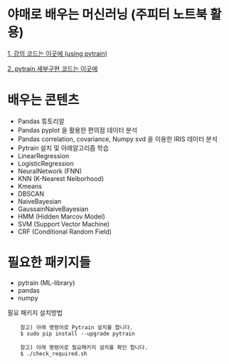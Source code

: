 # 야매로 배우는 머신러닝 (주피터 노트북 활용)

[1. 강의 코드는 이곳에 (using pytrain)](https://github.com/socc-io/YamechineLearning/tree/master/Lecture)

[2. pytrain 세부구현 코드는 이곳에](https://github.com/becxer/pytrain/tree/master/pytrain)


# 배우는 콘텐츠

   * Pandas 튜토리알
   * Pandas pyplot 을 활용한 편의점 데이터 분석 
   * Pandas correlation, covariance, Numpy svd 을 이용한 IRIS 데이터 분석
   * Pytrain 설치 및 아래알고리즘 학습
   * LinearRegression
   * LogisticRegression
   * NeuralNetwork (FNN)
   * KNN (K-Nearest Neiborhood)
   * Kmeans
   * DBSCAN
   * NaiveBayesian
   * GaussainNaiveBayesian
   * HMM (Hidden Marcov Model)
   * SVM (Support Vector Machine)
   * CRF (Conditional Random Field)


# 필요한 패키지들

   * pytrain (ML-library)
   * pandas
   * numpy
   
필요 패키지 설치방법
   
        참고) 아래 명령어로 Pytrain 설치를 합니다.
        $ sudo pip install --upgrade pytrain
    
        참고) 아래 명령어로 필요패키지 설치를 확인 합니다.
        $ ./check_required.sh
